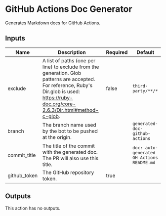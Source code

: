# GitHub Actions Doc Generator

Generates Markdown docs for GitHub Actions.

## Inputs

| Name | Description | Required | Default |
| --- | --- | --- | --- |
| exclude | A list of paths (one per line) to exclude from the generation. Glob patterns are accepted. For reference, Ruby's Dir.glob is used: https://ruby-doc.org/core-2.6.3/Dir.html#method-c-glob. | false | `third-party/**/*` |
| branch | The branch name used by the bot to be pushed at the origin. |  | `generated-doc-github-actions` |
| commit_title | The title of the commit with the generated doc. The PR will also use this title. |  | `doc: auto-generated GH Actions README.md` |
| github_token | The GitHub repository token. | true |  |

## Outputs

This action has no outputs.
